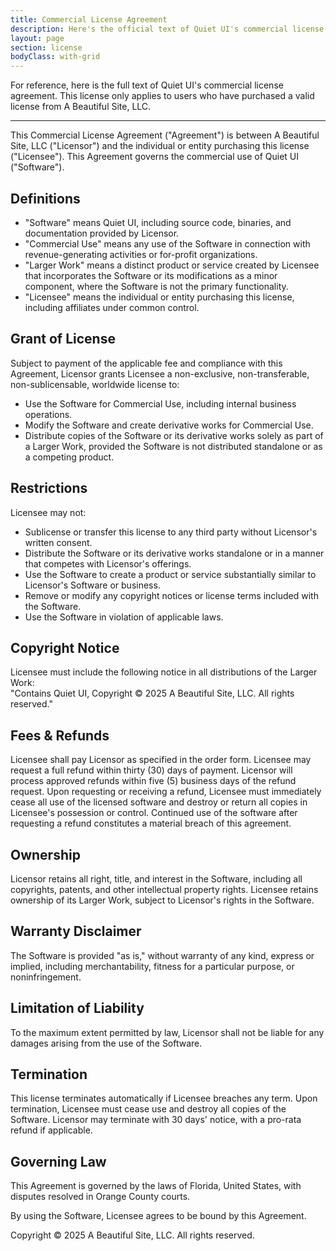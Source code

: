 ```yaml
---
title: Commercial License Agreement
description: Here's the official text of Quiet UI's commercial license.
layout: page
section: license
bodyClass: with-grid
---
```


For reference, here is the full text of Quiet UI's commercial license agreement. This license only applies to users who have purchased a valid license from A Beautiful Site, LLC.

---

This Commercial License Agreement ("Agreement") is between A Beautiful Site, LLC ("Licensor") and the individual or entity purchasing this license ("Licensee"). This Agreement governs the commercial use of Quiet UI ("Software").

## Definitions

- "Software" means Quiet UI, including source code, binaries, and documentation provided by Licensor.
- "Commercial Use" means any use of the Software in connection with revenue-generating activities or for-profit organizations.
- "Larger Work" means a distinct product or service created by Licensee that incorporates the Software or its modifications as a minor component, where the Software is not the primary functionality.
- "Licensee" means the individual or entity purchasing this license, including affiliates under common control.

## Grant of License

Subject to payment of the applicable fee and compliance with this Agreement, Licensor grants Licensee a non-exclusive, non-transferable, non-sublicensable, worldwide license to:

- Use the Software for Commercial Use, including internal business operations.  
- Modify the Software and create derivative works for Commercial Use.  
- Distribute copies of the Software or its derivative works solely as part of a Larger Work, provided the Software is not distributed standalone or as a competing product.

## Restrictions

Licensee may not:

- Sublicense or transfer this license to any third party without Licensor's written consent.  
- Distribute the Software or its derivative works standalone or in a manner that competes with Licensor's offerings.  
- Use the Software to create a product or service substantially similar to Licensor's Software or business.  
- Remove or modify any copyright notices or license terms included with the Software.  
- Use the Software in violation of applicable laws.

## Copyright Notice

Licensee must include the following notice in all distributions of the Larger Work:  
"Contains Quiet UI, Copyright © 2025 A Beautiful Site, LLC. All rights reserved."

## Fees & Refunds

Licensee shall pay Licensor as specified in the order form. Licensee may request a full refund within thirty (30) days of payment. Licensor will process approved refunds within five (5) business days of the refund request. Upon requesting or receiving a refund, Licensee must immediately cease all use of the licensed software and destroy or return all copies in Licensee's possession or control. Continued use of the software after requesting a refund constitutes a material breach of this agreement.

## Ownership

Licensor retains all right, title, and interest in the Software, including all copyrights, patents, and other intellectual property rights. Licensee retains ownership of its Larger Work, subject to Licensor's rights in the Software.

## Warranty Disclaimer

The Software is provided "as is," without warranty of any kind, express or implied, including merchantability, fitness for a particular purpose, or noninfringement.

## Limitation of Liability

To the maximum extent permitted by law, Licensor shall not be liable for any damages arising from the use of the Software.

## Termination

This license terminates automatically if Licensee breaches any term. Upon termination, Licensee must cease use and destroy all copies of the Software. Licensor may terminate with 30 days' notice, with a pro-rata refund if applicable.

## Governing Law

This Agreement is governed by the laws of Florida, United States, with disputes resolved in Orange County courts.

By using the Software, Licensee agrees to be bound by this Agreement.

Copyright © 2025 A Beautiful Site, LLC. All rights reserved.